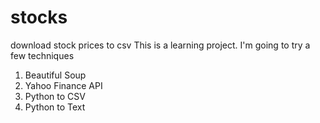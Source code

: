 # stocks
download stock prices to csv
This is a learning project. I'm going to try a few techniques
1. Beautiful Soup
2. Yahoo Finance API
3. Python to CSV
4. Python to Text
